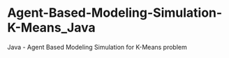 # Agent-Based-Modeling-Simulation-K-Means_Java
Java - Agent Based Modeling Simulation for K-Means problem
